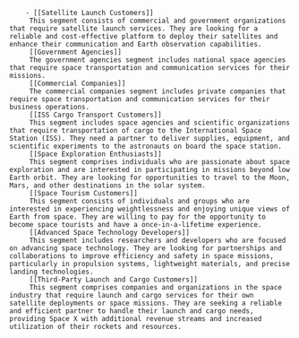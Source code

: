 		- [[Satellite Launch Customers]]
		 This segment consists of commercial and government organizations that require satellite launch services. They are looking for a reliable and cost-effective platform to deploy their satellites and enhance their communication and Earth observation capabilities.
		 [[Government Agencies]]
		 The government agencies segment includes national space agencies that require space transportation and communication services for their missions.
		 [[Commercial Companies]]
		 The commercial companies segment includes private companies that require space transportation and communication services for their business operations.
		 [[ISS Cargo Transport Customers]]
		 This segment includes space agencies and scientific organizations that require transportation of cargo to the International Space Station (ISS). They need a partner to deliver supplies, equipment, and scientific experiments to the astronauts on board the space station.
		 [[Space Exploration Enthusiasts]]
		 This segment comprises individuals who are passionate about space exploration and are interested in participating in missions beyond low Earth orbit. They are looking for opportunities to travel to the Moon, Mars, and other destinations in the solar system.
		 [[Space Tourism Customers]]
		 This segment consists of individuals and groups who are interested in experiencing weightlessness and enjoying unique views of Earth from space. They are willing to pay for the opportunity to become space tourists and have a once-in-a-lifetime experience.
		 [[Advanced Space Technology Developers]]
		 This segment includes researchers and developers who are focused on advancing space technology. They are looking for partnerships and collaborations to improve efficiency and safety in space missions, particularly in propulsion systems, lightweight materials, and precise landing technologies.
		 [[Third-Party Launch and Cargo Customers]]
		 This segment comprises companies and organizations in the space industry that require launch and cargo services for their own satellite deployments or space missions. They are seeking a reliable and efficient partner to handle their launch and cargo needs, providing Space X with additional revenue streams and increased utilization of their rockets and resources.



